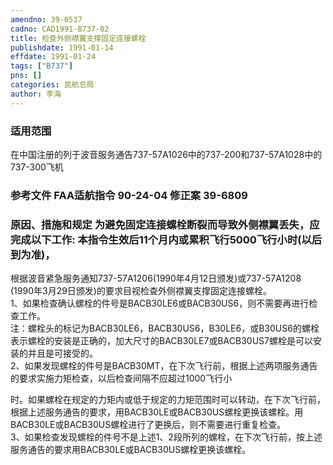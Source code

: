 ```yaml
---
amendno: 39-0537  
cadno: CAD1991-B737-02  
title: 检查外侧襟翼支撑固定连接螺栓  
publishdate: 1991-01-14  
effdate: 1991-01-24  
tags: ["B737"]  
pns: []  
categories: 民航总局  
author: 李海  
---
```

  
### 适用范围  
在中国注册的列于波音服务通告737-57A1026中的737-200和737-57A1028中的737-300飞机  
  
<!--more-->  
### 参考文件    FAA适航指令 90-24-04 修正案 39-6809  
  
### 原因、措施和规定     为避免固定连接螺栓断裂而导致外侧襟翼丢失，应完成以下工作:     本指令生效后11个月内或累积飞行5000飞行小时(以后到为准)，  
根据波音紧急服务通知737-57A1206(1990年4月12日颁发)或737-57A1208 (1990年3月29日颁发)的要求目视检查外侧襟翼支撑固定连接螺栓。  
    1、如果检查确认螺栓的件号是BACB30LE6或BACB30US6，则不需要再进行检查工作。  
    注：螺栓头的标记为BACB30LE6，BACB30US6，B30LE6，或B30US6的螺栓表示螺栓的安装是正确的，加大尺寸的BACB30LE7或BACB30US7螺栓是可以安装的并且是可接受的。  
    2、如果发现螺栓的件号是BACB30MT，在下次飞行前，根据上述两项服务通告的要求实施力矩检查，以后检查间隔不应超过1000飞行小  
  
时。如果螺栓在规定的力矩内或低于规定的力矩范围时可以转动，在下次飞行前，根据上述服务通告的要求，用BACB30LE或BACB30US螺栓更换该螺栓。用BACB30LE或BACB30US螺栓进行了更换后，则不需要进行重复检查。  
    3、如果检查发现螺栓的件号不是上述1、2段所列的螺栓，在下次飞行前，按上述服务通告的要求用BACB30LE或BACB30US螺栓更换该螺栓。  
